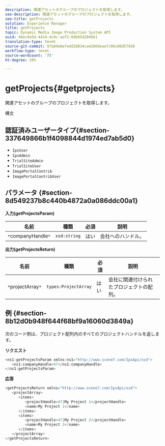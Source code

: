 ```yaml
---
description: 関連アセットのグループのプロジェクトを取得します。
seo-description: 関連アセットのグループのプロジェクトを取得します。
seo-title: getProjects
solution: Experience Manager
title: getProjects
topic: Dynamic Media Image Production System API
uuid: 46ec9a5d-4414-4c9c-aaf2-0db654204b61
translation-type: tm+mt
source-git-commit: 97a84e8e7edd3d834ca42069eae7c09c00d57938
workflow-type: tm+mt
source-wordcount: '75'
ht-degree: 20%

---
```



# getProjects{#getprojects}

関連アセットのグループのプロジェクトを取得します。

構文

## 認証済みユーザータイプ{#section-337649866b1f4098844d1974ed7ab5d0}

* `IpsUser`
* `IpsAdmin`
* `TrialSiteAdmin`
* `TrialSiteUser`
* `ImagePortalContrib`
* `ImagePortalContribUser`

## パラメータ {#section-8d549237b8c440b4872a0a086ddc00a1}

**入力(getProjectsParam)**

| 名前 | 種類 | 必須 | 説明 |
|---|---|---|---|
| `*`companyHandle`*` | `xsd:string` | はい | 会社へのハンドル。 |

**出力(getProjectsReturn)**

| 名前 | 種類 | 必須 | 説明 |
|---|---|---|---|
| `*`projectArray`*` | `types:ProjectArray` | はい | 会社に関連付けられたプロジェクトの配列。 |

## 例 {#section-8b12d0b948f644f68bf9a16060d3849a}

次のコード例は、プロジェクト配列内のすべてのプロジェクトハンドルを返します。

**リクエスト**

```java
<ns1:getProjectsParam xmlns:ns1="http://www.scene7.com/IpsApi/xsd">
   <ns1:companyHandle>47</ns1:companyHandle>
</ns1:getProjectsParam>
```

**応答**

```java
<getProjectsReturn xmlns="http://www.scene7.com/IpsApi/xsd">
   <projectArray>
      <items>
         <projectHandle>47|My Project 1</projectHandle>
         <name>My Project 1</name>
      </items>
      <items>
         <projectHandle>47|My Project 2</projectHandle>
         <name>My Project 2</name>
      </items>
   </projectArray>
</getProjectsReturn>
```

